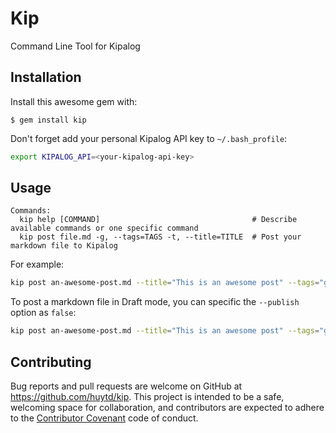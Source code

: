 # Kip

Command Line Tool for Kipalog

## Installation

Install this awesome gem with:

    $ gem install kip

Don't forget add your personal Kipalog API key to `~/.bash_profile`:

```bash
export KIPALOG_API=<your-kipalog-api-key>
```

## Usage

```
Commands:
  kip help [COMMAND]                                  # Describe available commands or one specific command
  kip post file.md -g, --tags=TAGS -t, --title=TITLE  # Post your markdown file to Kipalog
```

For example:

```bash
kip post an-awesome-post.md --title="This is an awesome post" --tags="golang,til,ruby,js"
```

To post a markdown file in Draft mode, you can specific the `--publish` option as `false`:

```bash
kip post an-awesome-post.md --title="This is an awesome post" --tags="golang,til,ruby,js" --publish=false
```

## Contributing

Bug reports and pull requests are welcome on GitHub at https://github.com/huytd/kip. This project is intended to be a safe, welcoming space for collaboration, and contributors are expected to adhere to the [Contributor Covenant](http://contributor-covenant.org) code of conduct.

